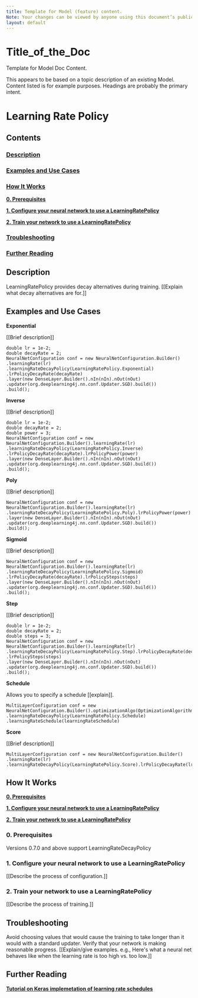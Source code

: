 ```yaml
---
title: Template for Model (feature) content. 
Note: Your changes can be viewed by anyone using this document’s public sharing link.
layout: default
---
```


# Title_of_the_Doc

Template for Model Doc Content.

This appears to be based on a topic description of an existing Model. 
Content listed is for example purposes. Headings are probably the primary intent.

# Learning Rate Policy

## Contents

### <a href="#description">Description</a>
### <a href="#examples"> Examples and Use Cases</a>
### <a href="#setup"> How It Works</a>
   <b><a href="#prereqs"> 0. Prerequisites</a></b>
   
   <b><a href="#step1"> 1. Configure your neural network to use a LearningRatePolicy</a></b>
   
   <b><a href="#step2"> 2. Train your network to use a LearningRatePolicy</a></b>
### <a href="#troubleshooting"> Troubleshooting</a>
### <a href="#further"> Further Reading</a>

## <a name="description">Description</a>

LearningRatePolicy provides decay alternatives during training. [[Explain what decay alternatives are for.]]

## <a name="examples">Examples and Use Cases</a>

<b>Exponential</b>

[[Brief description]]
```
double lr = 1e-2;
double decayRate = 2;
NeuralNetConfiguration conf = new NeuralNetConfiguration.Builder()
.learningRate(lr)
.learningRateDecayPolicy(LearningRatePolicy.Exponential)
.lrPolicyDecayRate(decayRate)
.layer(new DenseLayer.Builder().nIn(nIn).nOut(nOut)
.updater(org.deeplearning4j.nn.conf.Updater.SGD).build())
.build();
```

<b>Inverse</b>

[[Brief description]]
```
double lr = 1e-2;
double decayRate = 2;
double power = 3;
NeuralNetConfiguration conf = new NeuralNetConfiguration.Builder().learningRate(lr)
.learningRateDecayPolicy(LearningRatePolicy.Inverse)
.lrPolicyDecayRate(decayRate).lrPolicyPower(power)
.layer(new DenseLayer.Builder().nIn(nIn).nOut(nOut)
.updater(org.deeplearning4j.nn.conf.Updater.SGD).build())
.build();
```

<b>Poly</b>

[[Brief description]]
```
NeuralNetConfiguration conf = new NeuralNetConfiguration.Builder().learningRate(lr)
.learningRateDecayPolicy(LearningRatePolicy.Poly).lrPolicyPower(power)
.layer(new DenseLayer.Builder().nIn(nIn).nOut(nOut)    
.updater(org.deeplearning4j.nn.conf.Updater.SGD).build())                                      
.build();
```

<b>Sigmoid</b>

[[Brief description]]
```
NeuralNetConfiguration conf = new NeuralNetConfiguration.Builder().learningRate(lr)
.learningRateDecayPolicy(LearningRatePolicy.Sigmoid)
.lrPolicyDecayRate(decayRate).lrPolicySteps(steps)
.layer(new DenseLayer.Builder().nIn(nIn).nOut(nOut)
.updater(org.deeplearning4j.nn.conf.Updater.SGD).build())                                
.build();
```

<b>Step</b>

[[Brief description]]
```
double lr = 1e-2;
double decayRate = 2;
double steps = 3;
NeuralNetConfiguration conf = new NeuralNetConfiguration.Builder().learningRate(lr)
.learningRateDecayPolicy(LearningRatePolicy.Step).lrPolicyDecayRate(decayRate)
.lrPolicySteps(steps)
.layer(new DenseLayer.Builder().nIn(nIn).nOut(nOut)
.updater(org.deeplearning4j.nn.conf.Updater.SGD).build())
.build();
```

<b>Schedule</b>

Allows you to specify a schedule [[explain]].
```
MultiLayerConfiguration conf = new NeuralNetConfiguration.Builder().optimizationAlgo(OptimizationAlgorithm.STOCHASTIC_GRADIENT_DESCENT)
.learningRateDecayPolicy(LearningRatePolicy.Schedule)                            
.learningRateSchedule(learningRateSchedule)
```

<b>Score</b>

[[Brief description]]
```
MultiLayerConfiguration conf = new NeuralNetConfiguration.Builder()
.learningRate(lr)
.learningRateDecayPolicy(LearningRatePolicy.Score).lrPolicyDecayRate(lrScoreDecay).list()
```


## <a name="setup">How It Works</a>

   <b><a href="#prereqs">0. Prerequisites</a></b>
   
   <b><a href="#step1">1. Configure your neural network to use a LearningRatePolicy</a></b>
   
   <b><a href="#step2">2. Train your network to use a LearningRatePolicy</a></b>


### <a name="prereqs">0. Prerequisites</a>

Versions 0.7.0 and above support LearningRateDecayPolicy

### <a name="step1">1. Configure your neural network to use a LearningRatePolicy</a>

[[Describe the process of configuration.]]

### <a name="step2">2. Train your network to use a LearningRatePolicy</a>

[[Describe the process of training.]]


## <a name="#troubleshooting">Troubleshooting</a>

Avoid choosing values that would cause the training to take longer than it would with a standard updater. Verify that your network is making reasonable progress. [[Explain/give examples. e.g., Here's what a neural net behaves like when the learning rate is too high vs. too low.]] 

## <a name="#further">Further Reading</a>

<b>[Tutorial on Keras implemetation of learning rate schedules](http://machinelearningmastery.com/using-learning-rate-schedules-deep-learning-models-python-keras "Tutorial on Keras implemetation of learning rate schedules")</b>
